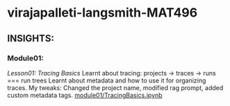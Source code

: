 # virajapalleti-langsmith-MAT496

## INSIGHTS:

### Module01:

_Lesson01: Tracing Basics_
Learnt about tracing: projects -> traces -> runs === run trees
Learnt about metadata and how to use it for organizing traces.
My tweaks: Changed the project name, modified rag prompt, added custom metadata tags. [module01/TracingBasics.ipynb](module01/TracingBasics.ipynb)
